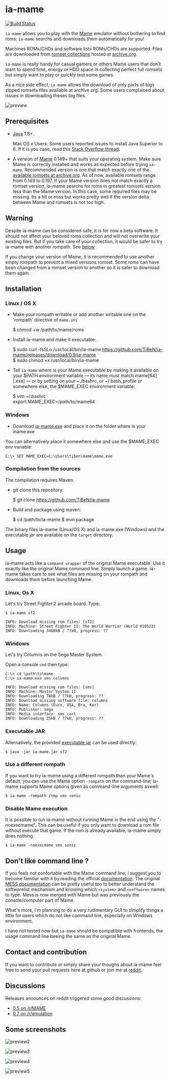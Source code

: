 ia-mame
=======

[![Build
Status](https://travis-ci.org/TiBeN/ia-mame.svg?branch=master)](https://travis-ci.org/TiBeN/ia-mame)

`ia-mame` allows you to play with the [Mame](http://mamedev.org/)
emulator without bothering to find roms: `ia-mame` searchs and downloads
them automatically for you!

Machines ROMs/CHDs and software lists ROMs/CHDs are supported. Files are
downloaded from [romset
collections](https://archive.org/details/messmame) hosted at
[archive.org](https://archive.org).

`ia-mame` is really handy for casual gamers or others Mame users that
don't want to spend time, energy or HDD space in collecting perfect full
romsets but simply want to play or quickly test some games.

As a nice side effect, `ia-mame` allows the download of only parts of
bigs zipped romsets files available at archive.org. Some users
complained about issues in downloading theses big files.

![preview](./doc/screenshot.png)

Prerequisites
-------------

-   [Java](https://www.java.com/fr/download/) 1.8+.

    Mac OS x Users: Some users reported issues to install Java Superior
    to 6. If it is you case, read this [Stack Overflow
    thread](http://stackoverflow.com/questions/12757558/installed-java-7-on-mac-os-x-but-terminal-is-still-using-version-6).

-   A version of [Mame](http://mamedev.org/release.php) 0.149+ that
    suits your operating system. Make sure Mame is correctly installed
    and works as expected before trying `ia-mame`. Recommended version
    is one that match exactly one of the [available romsets at
    archive.org](https://archive.org/details/messmame?&sort=publicdate).
    As of now, available romsets range from 0.149 to 0.197. If your Mame
    version does not match exactly a romset version, ia-mame searchs for
    roms in greatest romsets version less than the Mame version. In this
    case, some required files may be missing. Its a hit or miss but
    works pretty well if the version delta between Mame and romsets is
    not too high.

Warning
-------

Despite ia-mame can be considered safe, it is for now a beta software.
It should not affect your beloved roms collection and will not overwrite
your existing files. But if you take care of your collection, it would
be safer to try ia-mame with another rompath. See
[below](https://github.com/TiBeN/ia-mame#use-a-different-rompath)

If you change your version of Mame, it is recommended to use another
empty rompath to prevent a mixed versions romset. Some roms can have
been changed from a romset version to another so it is safer to download
them again.

Installation
------------

### Linux / OS X

-   Make your rompath writable or add another writable one on the
    'rompath' directive of `mame.ini`

    $ chmod +w /path/to/mame/roms

-   Install ia-mame and make it executable:

    $ sudo curl -fsSLo /usr/local/bin/ia-mame https://github.com/TiBeN/ia-mame/releases/download/0.9/ia-mame   
    $ sudo chmod +x /usr/local/bin/ia-mame

-   Tell `ia-mame` where is your Mame executable by making it available
    on your \$PATH environment variable — its name must match
    mame\[64\]\[.exe\] — or by setting on your \~./bashrc, or
    \~/.bash\_profile or somewhere else, the \$MAME\_EXEC environment
    variable:

    $ vim ~/.bashrc   
    export MAME_EXEC=/path/to/mame64

### Windows

-   Download [ia-mame.exe](https://github.com/TiBeN/ia-mame/releases/download/0.9/ia-mame.exe) and place it on the folder where is your mame.exe

You can alternatively place it somewhere else and use the \$MAME\_EXEC env variable:

    C:\> SET MAME_EXEC=C:\Users\tiben\mame\mame.exe

### Compilation from the sources

The compilation requires Maven.

-   git clone this repository:

    $ git clone https://github.com/TiBeN/ia-mame

-   Build and package using maven:

    $ cd /path/to/ia-mame
    $ mvn package

The binary files ia-mame (Linux/OS X) and ia-mame.exe (Windows) and the
executable jar are available on the `target` directory.

Usage
-----

ia-mame acts like a `command wrapper` of the original Mame executable.
Use it exactly like the original Mame command line. Simply launch a
game. ia-mame takes care to see what files are missing on your rompath
and downloads them before launching Mame.

### Linux, Os X

Let's try Street Fighter 2 arcade board. Type:

    $ ia-mame sf2
    
    INFO: Download missing rom files: [sf2]
    INFO: Machine: Street Fighter II: The World Warrior (World 910522)
    INFO: Downloading 3468kB / ??kB, progress: ??

### Windows

Let's try Columns on the Sega Master System.

Open a console `cmd` then type:

    C:\> cd \path\to\mame
    C:\> ia-mame.exe sms columns
    
    INFO: Download missing rom files: [sms]
    INFO: Machine: Master System II
    INFO: Downloading 78kB / ??kB, progress: ??
    INFO: Download missing software file: columns
    INFO: Name: Columns (Euro, USA, Bra, Kor)
    INFO: Publisher: Sega
    INFO: Media interface: sms_cart
    INFO: Downloading 25kB / ??kB, progress: ??

### Executable JAR

Alternatively, the provided [executable
jar](https://github.com/TiBeN/ia-mame/releases/download/0.9/ia-mame.jar)
can be used directly:

    $ java -jar ia-mame.jar sf2

### Use a different rompath

If you want to try ia-mame using a different rompath than your Mame's
default, you can use the Mame option `-rompath` on the command-line;
ia-mame supports Mame options given as command-line arguments aswell:

    $ ia-mame -rompath /tmp sms sonic

### Disable Mame execution

It is possible to run ia-mame without running Mame in the end using the
"-noexecmame". This can be useful if you only want to download a rom
file without execute that game. If the rom is already available, ia-mame
simply does nothing.

    $ ia-mame -noexecmame sms sonic

Don't like command line ?
-------------------------

If you feels not confortable with the Mame command line, i suggest you
to become familiar with it by reading the official
[documentation](http://docs.mamedev.org/). The original [MESS
documentation](http://www.mess.org/mess/howto) can be pretty useful too
to better understand the softwarelist mechanism and knowing which
`<system>` and `<software>` names to type. Mess is now merged with Mame
but was previously the console/computer part of Mame.

What's more, i'm planning to do a very rudimentary GUI to simplify
things a little for users which do not like command line, especially on
Windows environment.

I have not tested now but `ia-mame` should be compatible with frontends,
the usage command line beeing the same as the original Mame.

Contact and contribution
------------------------

If you want to contribute or simply share your thoughs about ia-mame
feel free to send your pull requests here at github or join me at
[reddit](https://www.reddit.com/user/tiben_/).

Discussions
-----------

Releases announces on reddit triggered some good discussions:

-   [0.5 on
    /r/MAME](https://www.reddit.com/r/MAME/comments/4fruod/%60ia-mame%60_05_mame_thin_wrapper_which_downloads/)
-   [0.7 on
    /r/emulation](https://www.reddit.com/r/emulation/comments/4tkrqb/%60ia-mame%60_07_released/)

Some screenshots
----------------

![preview2](./doc/screenshot2.png)

![preview3](./doc/screenshot3.png)

![preview4](./doc/screenshot4.png)

![preview5](./doc/screenshot5.png)
